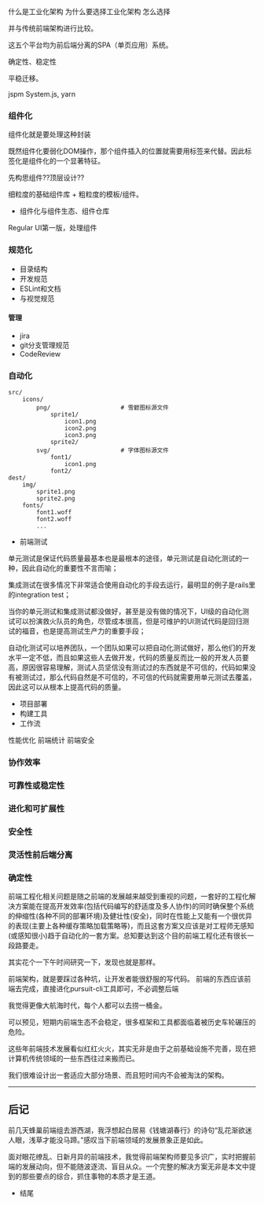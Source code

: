 什么是工业化架构
为什么要选择工业化架构
怎么选择

<!-- 前端技术井喷
，不过最重要的是ES2015标准的确立

风口浪尖

幺正变换

在这个风起云涌的前端浪潮，不。虽然不会被淘汰，但是会极大的影响生产效率。          不应该只着眼于当下，更应该面向未来。

我们前端组没有盲目追求流行技术，脚踏实地稳步前进。在观望了一年，等生态稳定下来之后，开始着手朝新架构方向推进。

不过庆幸的是，2015年ES6标准落地，

WebApp的方向，前后端分离，NEI平台管理前后端接口

不画图了，因为只有一个Node

工业化的特点，流水线

先进性 -->

并与传统前端架构进行比较。

这五个平台均为前后端分离的SPA（单页应用）系统。

确定性、稳定性


平稳迁移。

jspm System.js, yarn

### 组件化

组件化就是要处理这种封装

既然组件化要弱化DOM操作，那个组件插入的位置就需要用标签来代替。因此标签化是组件化的一个显著特征。

先构思组件??顶层设计??


细粒度的基础组件库 + 粗粒度的模板/组件。

- 组件化与组件生态、组件仓库


<!-- 组件对交互元素的封装。交互元素就是通常说的UI。如果比作汽车部件，就是像结构+逻辑+样式，对应的是包括HTML+CSS+JS。 -->

Regular UI第一版，处理组件

### 规范化

- 目录结构
- 开发规范
- ESLint和文档
- 与视觉规范

#### 管理
- jira
- git分支管理规范
- CodeReview

### 自动化

```
src/
    icons/
        png/                    # 雪碧图标源文件
            sprite1/
                icon1.png
                icon2.png
                icon3.png
            sprite2/
        svg/                    # 字体图标源文件
            font1/
                icon1.png
            font2/
dest/
    img/
        sprite1.png
        sprite2.png
    fonts/
        font1.woff
        font2.woff
        ...
```

- 前端测试

单元测试是保证代码质量最基本也是最根本的途径，单元测试是自动化测试的一种，因此自动化的重要性不言而喻；

集成测试在很多情况下非常适合使用自动化的手段去运行，最明显的例子是rails里的integration test；

当你的单元测试和集成测试都没做好，甚至是没有做的情况下，UI级的自动化测试可以扮演救火队员的角色，尽管成本很高，但是可维护的UI测试代码是回归测试的福音，也是提高测试生产力的重要手段；

自动化测试可以培养团队，一个团队如果可以把自动化测试做好，那么他们的开发水平一定不低，而且如果这些人去做开发，代码的质量反而比一般的开发人员要高，原因很容易理解，测试人员坚信没有测试过的东西就是不可信的，代码如果没有被测试过，那么代码自然是不可信的，不可信的代码就需要用单元测试去覆盖，因此这可以从根本上提高代码的质量。



- 项目部署
- 构建工具
- 工作流



性能优化
前端统计
前端安全

### 协作效率
### 可靠性或稳定性
### 进化和可扩展性
### 安全性
### 灵活性前后端分离
### 确定性

前端工程化相关问题是随之前端的发展越来越受到重视的问题，一套好的工程化解决方案能在提高开发效率(包括代码编写的舒适度及多人协作)的同时确保整个系统的伸缩性(各种不同的部署环境)及健壮性(安全)，同时在性能上又能有一个很优异的表现(主要上各种缓存策略加载策略等)，而且这套方案又应该是对工程师无感知(或感知很小)趋于自动化的一套方案。总知要达到这个目的前端工程化还有很长一段路要走。

其实花个一下午时间研究一下，发现也就是那样。


前端架构，就是要踩过各种坑，让开发者能很舒服的写代码。
前端的东西应该前端去完成，直接进化pursuit-cli工具即可，不必调整后端

我觉得更像大航海时代，每个人都可以去捞一桶金。

可以预见，短期内前端生态不会稳定，很多框架和工具都面临着被历史车轮碾压的危险。


这些年前端技术发展看似红红火火，其实无非是由于之前基础设施不完善，现在把计算机传统领域的一些东西往过来搬而已。

我们很难设计出一套适应大部分场景、而且短时间内不会被淘汰的架构。

------

## 后记

前几天蜂巢前端组去游西湖，我浮想起白居易《钱塘湖春行》的诗句“乱花渐欲迷人眼，浅草才能没马蹄。”感叹当下前端领域的发展景象正是如此。

面对眼花缭乱、日新月异的前端技术，我觉得前端架构师要见多识广，实时把握前端的发展动向，但不能随波逐流、盲目从众。一个完整的解决方案无非是本文中提到的那些要点的综合，抓住事物的本质才是王道。



- 结尾


